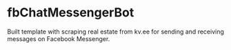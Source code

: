 # fbChatMessengerBot

Built template with scraping real estate from kv.ee for sending and receiving messages on Facebook Messenger.
